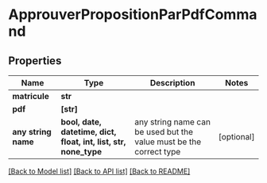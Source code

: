 # ApprouverPropositionParPdfCommand


## Properties
Name | Type | Description | Notes
------------ | ------------- | ------------- | -------------
**matricule** | **str** |  | 
**pdf** | **[str]** |  | 
**any string name** | **bool, date, datetime, dict, float, int, list, str, none_type** | any string name can be used but the value must be the correct type | [optional]

[[Back to Model list]](../README.md#documentation-for-models) [[Back to API list]](../README.md#documentation-for-api-endpoints) [[Back to README]](../README.md)


